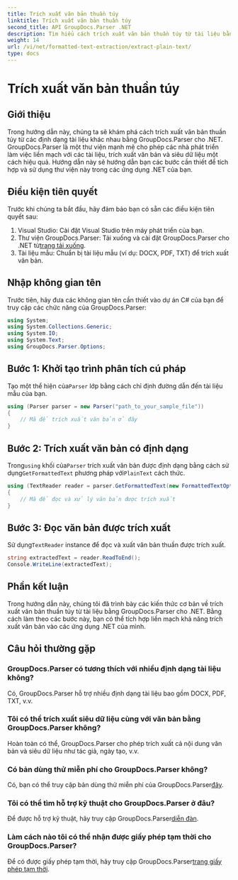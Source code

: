 ```yaml
---
title: Trích xuất văn bản thuần túy
linktitle: Trích xuất văn bản thuần túy
second_title: API GroupDocs.Parser .NET
description: Tìm hiểu cách trích xuất văn bản thuần túy từ tài liệu bằng GroupDocs.Parser cho .NET. Các bước dễ dàng để tích hợp trích xuất văn bản trong ứng dụng của bạn.
weight: 14
url: /vi/net/formatted-text-extraction/extract-plain-text/
type: docs
---
```

# Trích xuất văn bản thuần túy

## Giới thiệu
Trong hướng dẫn này, chúng ta sẽ khám phá cách trích xuất văn bản thuần túy từ các định dạng tài liệu khác nhau bằng GroupDocs.Parser cho .NET. GroupDocs.Parser là một thư viện mạnh mẽ cho phép các nhà phát triển làm việc liền mạch với các tài liệu, trích xuất văn bản và siêu dữ liệu một cách hiệu quả. Hướng dẫn này sẽ hướng dẫn bạn các bước cần thiết để tích hợp và sử dụng thư viện này trong các ứng dụng .NET của bạn.
## Điều kiện tiên quyết
Trước khi chúng ta bắt đầu, hãy đảm bảo bạn có sẵn các điều kiện tiên quyết sau:
1. Visual Studio: Cài đặt Visual Studio trên máy phát triển của bạn.
2.  Thư viện GroupDocs.Parser: Tải xuống và cài đặt GroupDocs.Parser cho .NET từ[trang tải xuống](https://releases.groupdocs.com/parser/net/).
3. Tài liệu mẫu: Chuẩn bị tài liệu mẫu (ví dụ: DOCX, PDF, TXT) để trích xuất văn bản.

## Nhập không gian tên
Trước tiên, hãy đưa các không gian tên cần thiết vào dự án C# của bạn để truy cập các chức năng của GroupDocs.Parser:
```csharp
using System;
using System.Collections.Generic;
using System.IO;
using System.Text;
using GroupDocs.Parser.Options;
```
## Bước 1: Khởi tạo trình phân tích cú pháp
 Tạo một thể hiện của`Parser` lớp bằng cách chỉ định đường dẫn đến tài liệu mẫu của bạn.
```csharp
using (Parser parser = new Parser("path_to_your_sample_file"))
{
    // Mã để trích xuất văn bản ở đây
}
```
## Bước 2: Trích xuất văn bản có định dạng
 Trong`using` khối của`Parser` trích xuất văn bản được định dạng bằng cách sử dụng`GetFormattedText` phương pháp với`PlainText` cách thức.
```csharp
using (TextReader reader = parser.GetFormattedText(new FormattedTextOptions(FormattedTextMode.PlainText)))
{
    // Mã để đọc và xử lý văn bản được trích xuất
}
```
## Bước 3: Đọc văn bản được trích xuất
 Sử dụng`TextReader` instance để đọc và xuất văn bản thuần được trích xuất.
```csharp
string extractedText = reader.ReadToEnd();
Console.WriteLine(extractedText);
```

## Phần kết luận
Trong hướng dẫn này, chúng tôi đã trình bày các kiến thức cơ bản về trích xuất văn bản thuần túy từ tài liệu bằng GroupDocs.Parser cho .NET. Bằng cách làm theo các bước này, bạn có thể tích hợp liền mạch khả năng trích xuất văn bản vào các ứng dụng .NET của mình.

## Câu hỏi thường gặp
### GroupDocs.Parser có tương thích với nhiều định dạng tài liệu không?
Có, GroupDocs.Parser hỗ trợ nhiều định dạng tài liệu bao gồm DOCX, PDF, TXT, v.v.
### Tôi có thể trích xuất siêu dữ liệu cùng với văn bản bằng GroupDocs.Parser không?
Hoàn toàn có thể, GroupDocs.Parser cho phép trích xuất cả nội dung văn bản và siêu dữ liệu như tác giả, ngày tạo, v.v.
### Có bản dùng thử miễn phí cho GroupDocs.Parser không?
 Có, bạn có thể truy cập bản dùng thử miễn phí của GroupDocs.Parser[đây](https://releases.groupdocs.com/).
### Tôi có thể tìm hỗ trợ kỹ thuật cho GroupDocs.Parser ở đâu?
 Để được hỗ trợ kỹ thuật, hãy truy cập GroupDocs.Parser[diễn đàn](https://forum.groupdocs.com/c/parser/17).
### Làm cách nào tôi có thể nhận được giấy phép tạm thời cho GroupDocs.Parser?
 Để có được giấy phép tạm thời, hãy truy cập GroupDocs.Parser[trang giấy phép tạm thời](https://purchase.groupdocs.com/temporary-license/).